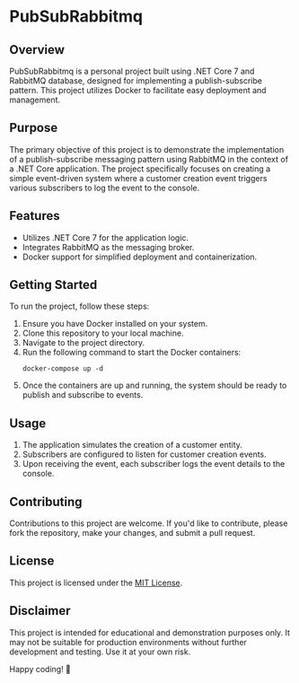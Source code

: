 # PubSubRabbitmq

## Overview
PubSubRabbitmq is a personal project built using .NET Core 7 and RabbitMQ database, designed for implementing a publish-subscribe pattern. This project utilizes Docker to facilitate easy deployment and management.

## Purpose
The primary objective of this project is to demonstrate the implementation of a publish-subscribe messaging pattern using RabbitMQ in the context of a .NET Core application. The project specifically focuses on creating a simple event-driven system where a customer creation event triggers various subscribers to log the event to the console.

## Features
- Utilizes .NET Core 7 for the application logic.
- Integrates RabbitMQ as the messaging broker.
- Docker support for simplified deployment and containerization.

## Getting Started
To run the project, follow these steps:

1. Ensure you have Docker installed on your system.
2. Clone this repository to your local machine.
3. Navigate to the project directory.
4. Run the following command to start the Docker containers:
   ```
   docker-compose up -d
   ```
5. Once the containers are up and running, the system should be ready to publish and subscribe to events.

## Usage
1. The application simulates the creation of a customer entity.
2. Subscribers are configured to listen for customer creation events.
3. Upon receiving the event, each subscriber logs the event details to the console.

## Contributing
Contributions to this project are welcome. If you'd like to contribute, please fork the repository, make your changes, and submit a pull request.

## License
This project is licensed under the [MIT License](LICENSE).

## Disclaimer
This project is intended for educational and demonstration purposes only. It may not be suitable for production environments without further development and testing. Use it at your own risk.

Happy coding! 🚀
